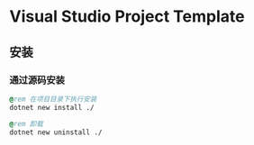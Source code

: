 # Visual Studio Project Template

## 安装

### 通过源码安装

```bat
@rem 在项目目录下执行安装
dotnet new install ./

@rem 卸载
dotnet new uninstall ./
```